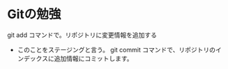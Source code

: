 # Gitの勉強
git add コマンドで。リポジトリに変更情報を追加する
- このことをステージングと言う。
git commit コマンドで、リポジトリのインデックスに追加情報にコミットします。